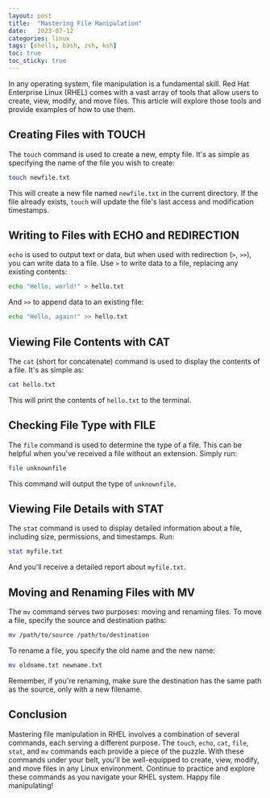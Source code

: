 ```yaml
---
layout: post
title:  "Mastering File Manipulation"
date:   2023-07-12
categories: linux
tags: [shells, bash, zsh, ksh]
toc: true
toc_sticky: true
---
```


In any operating system, file manipulation is a fundamental skill. Red Hat Enterprise Linux (RHEL) comes with a vast array of tools that allow users to create, view, modify, and move files. This article will explore those tools and provide examples of how to use them.

## Creating Files with TOUCH

The `touch` command is used to create a new, empty file. It's as simple as specifying the name of the file you wish to create:

```bash
touch newfile.txt
```

This will create a new file named `newfile.txt` in the current directory. If the file already exists, `touch` will update the file's last access and modification timestamps.

## Writing to Files with ECHO and REDIRECTION

`echo` is used to output text or data, but when used with redirection (`>`, `>>`), you can write data to a file. Use `>` to write data to a file, replacing any existing contents:

```bash
echo "Hello, world!" > hello.txt
```

And `>>` to append data to an existing file:

```bash
echo "Hello, again!" >> hello.txt
```

## Viewing File Contents with CAT

The `cat` (short for concatenate) command is used to display the contents of a file. It's as simple as:

```bash
cat hello.txt
```

This will print the contents of `hello.txt` to the terminal.

## Checking File Type with FILE

The `file` command is used to determine the type of a file. This can be helpful when you've received a file without an extension. Simply run:

```bash
file unknownfile
```

This command will output the type of `unknownfile`.

## Viewing File Details with STAT

The `stat` command is used to display detailed information about a file, including size, permissions, and timestamps. Run:

```bash
stat myfile.txt
```

And you'll receive a detailed report about `myfile.txt`.

## Moving and Renaming Files with MV

The `mv` command serves two purposes: moving and renaming files. To move a file, specify the source and destination paths:

```bash
mv /path/to/source /path/to/destination
```

To rename a file, you specify the old name and the new name:

```bash
mv oldname.txt newname.txt
```

Remember, if you're renaming, make sure the destination has the same path as the source, only with a new filename.

## Conclusion

Mastering file manipulation in RHEL involves a combination of several commands, each serving a different purpose. The `touch`, `echo`, `cat`, `file`, `stat`, and `mv` commands each provide a piece of the puzzle. With these commands under your belt, you'll be well-equipped to create, view, modify, and move files in any Linux environment. Continue to practice and explore these commands as you navigate your RHEL system. Happy file manipulating!